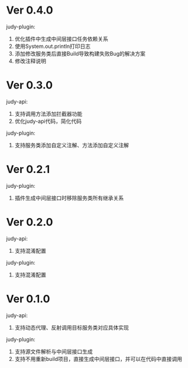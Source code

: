 # Ver 0.4.0
judy-plugin:

1. 优化插件中生成中间层接口任务依赖关系
2. 使用System.out.println打印日志
3. 添加修改服务类后直接Build导致构建失败Bug的解决方案
4. 修改注释说明

# Ver 0.3.0
judy-api:

1. 支持调用方法添加拦截器功能
2. 优化judy-api代码，简化代码

judy-plugin:

1. 支持服务类添加自定义注解、方法添加自定义注解

# Ver 0.2.1

judy-plugin:

1. 插件生成中间层接口时移除服务类所有继承关系

# Ver 0.2.0
judy-api:

1. 支持混淆配置

judy-plugin:

1. 支持混淆配置

# Ver 0.1.0

judy-api:

1. 支持动态代理、反射调用目标服务类对应具体实现

judy-plugin:

1. 支持源文件解析与中间层接口生成
2. 支持不用重新build项目，直接生成中间层接口，并可以在代码中直接调用